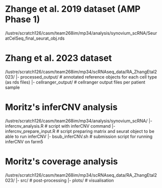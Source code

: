 # Zhange et al. 2019 dataset  (AMP Phase 1)
/lustre/scratch126/casm/team268im/mp34/analysis/synovium_scRNA/SeuratCelSeq_final_seurat_obj.rds

# Zhang et al. 2023 dataset
/lustre/scratch126/casm/team268im/mp34/scRNAseq_data/RA_ZhangEtal2023/
  |- processed_output/  # annotated reference objects for each cell type (as rds files)
  |- cellranger_output/ # cellranger output files per patient sample

# Moritz's inferCNV analysis
/lustre/scratch126/casm/team268im/mp34/analysis/synovium_scRNA/
  |- infercnv_analysis.R      # script with inferCNV command
  |- infercnv_prepare_input.R # script preparing matrix and seurat object to be able to run inferCNV
  |- bsub_inferCNV.sh         # submission script for running inferCNV on farm5

# Moritz's coverage analysis
/lustre/scratch126/casm/team268im/mp34/scRNAseq_data/RA_ZhangEtal2023/
  |- src/    # post-processing
  |- plots/  # visualisation
